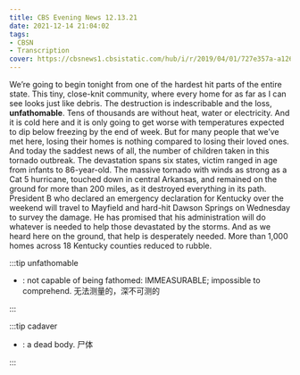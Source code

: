 ```yaml
---
title: CBS Evening News 12.13.21
date: 2021-12-14 21:04:02
tags:
- CBSN
- Transcription
cover: https://cbsnews1.cbsistatic.com/hub/i/r/2019/04/01/727e357a-a126-4138-a2c5-4d3222669d57/thumbnail/640x360/3ff2761028dc5c65cc4f07acd54bcd5c/cbsn2-logo-1920x1080.jpg
---
```

We’re going to begin tonight from one of the hardest hit parts of the entire state. This tiny, close-knit community, where every home for as far as I can see looks just like debris. The destruction is indescribable and the loss, **unfathomable**. Tens of thousands are without heat, water or electricity. And it is cold here and it is only going to get worse with temperatures expected to dip below freezing by the end of week. But for many people that we’ve met here, losing their homes is nothing compared to losing their loved ones. And today the saddest news of all, the number of children taken in this tornado outbreak. The devastation spans six states, victim ranged in age from infants to 86-year-old. The massive tornado with winds as strong as a Cat 5 hurricane, touched down in central Arkansas, and remained on the ground for more than 200 miles, as it destroyed everything in its path. President B who declared an emergency declaration for Kentucky over the weekend will travel to Mayfield and hard-hit Dawson Springs on Wednesday to survey the damage. He has promised that his administration will do whatever is needed to help those devastated by the storms. And as we heard here on the ground, that help is desperately needed. More than 1,000 homes across 18 Kentucky counties reduced to rubble. 

:::tip unfathomable

- : not capable of being fathomed: IMMEASURABLE; impossible to comprehend. 无法测量的，深不可测的
  
:::

:::tip cadaver

- : a dead body. 尸体
  
:::
